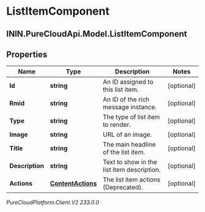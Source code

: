 # ListItemComponent

## ININ.PureCloudApi.Model.ListItemComponent

## Properties

|Name | Type | Description | Notes|
|------------ | ------------- | ------------- | -------------|
| **Id** | **string** | An ID assigned to this list item. | [optional] |
| **Rmid** | **string** | An ID of the rich message instance. | [optional] |
| **Type** | **string** | The type of list item to render. | [optional] |
| **Image** | **string** | URL of an image. | [optional] |
| **Title** | **string** | The main headline of the list item. | [optional] |
| **Description** | **string** | Text to show in the list item description. | [optional] |
| **Actions** | [**ContentActions**](ContentActions) | The list item actions (Deprecated). | [optional] |



_PureCloudPlatform.Client.V2 233.0.0_
